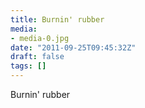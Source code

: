 ```yaml
---
title: Burnin' rubber
media:
- media-0.jpg
date: "2011-09-25T09:45:32Z"
draft: false
tags: []
---
```

Burnin' rubber
